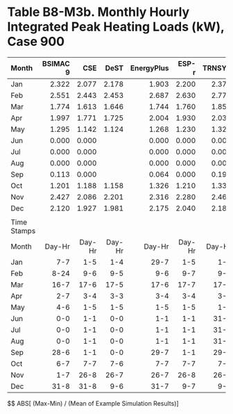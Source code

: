 # Table B8-M3b. Monthly Hourly Integrated Peak Heating Loads (kW), Case 900
| Month       | BSIMAC 9 |    CSE |   DeST | EnergyPlus |  ESP-r | TRNSYS |     |   Min |   Max |  Mean | Dev % $$ |     | MJWMagic | 
|:----------- | --------:| ------:| ------:| ----------:| ------:| ------:| ---:| -----:| -----:| -----:| --------:| ---:| --------:| 
| Jan         |    2.322 |  2.077 |  2.178 |      1.903 |  2.200 |  2.379 |     | 1.903 | 2.379 | 2.176 |     21.9 |     |    1.903 | 
| Feb         |    2.551 |  2.443 |  2.453 |      2.687 |  2.630 |  2.778 |     | 2.443 | 2.778 | 2.591 |     12.9 |     |    2.687 | 
| Mar         |    1.774 |  1.613 |  1.646 |      1.744 |  1.760 |  1.858 |     | 1.613 | 1.858 | 1.733 |     14.2 |     |    1.744 | 
| Apr         |    1.997 |  1.771 |  1.725 |      2.004 |  1.930 |  2.036 |     | 1.725 | 2.036 | 1.910 |     16.3 |     |    2.004 | 
| May         |    1.295 |  1.142 |  1.124 |      1.268 |  1.230 |  1.324 |     | 1.124 | 1.324 | 1.231 |     16.3 |     |    1.268 | 
| Jun         |    0.000 |  0.000 |        |      0.000 |  0.000 |  0.000 |     | 0.000 | 0.000 | 0.000 |        - |     |    0.000 | 
| Jul         |    0.000 |  0.000 |        |      0.000 |  0.000 |  0.000 |     | 0.000 | 0.000 | 0.000 |        - |     |    0.000 | 
| Aug         |    0.000 |  0.000 |        |      0.000 |  0.000 |  0.000 |     | 0.000 | 0.000 | 0.000 |        - |     |    0.000 | 
| Sep         |    0.113 |  0.000 |        |      0.064 |  0.000 |  0.194 |     | 0.000 | 0.194 | 0.074 |    261.6 |     |    0.064 | 
| Oct         |    1.201 |  1.188 |  1.158 |      1.326 |  1.210 |  1.331 |     | 1.158 | 1.331 | 1.236 |     14.0 |     |    1.326 | 
| Nov         |    2.427 |  2.086 |  2.201 |      2.316 |  2.280 |  2.463 |     | 2.086 | 2.463 | 2.296 |     16.4 |     |    2.316 | 
| Dec         |    2.120 |  1.927 |  1.981 |      2.175 |  2.040 |  2.180 |     | 1.927 | 2.180 | 2.070 |     12.2 |     |    2.175 | 
|             | 
| Time Stamps | 
| Month       |   Day-Hr | Day-Hr | Day-Hr |     Day-Hr | Day-Hr | Day-Hr |     |       |       |       |          |     |   Day-Hr | 
| Jan         |      7-7 |    1-5 |    1-4 |       29-7 |    1-5 |    1-5 |     |       |       |       |          |     |     29-7 | 
| Feb         |     8-24 |    9-6 |    9-5 |        9-6 |    9-7 |    9-7 |     |       |       |       |          |     |      9-6 | 
| Mar         |     16-7 |   17-6 |   17-5 |       17-6 |   17-7 |   17-6 |     |       |       |       |          |     |     17-6 | 
| Apr         |      2-7 |    3-4 |    3-3 |        3-4 |    3-4 |    3-4 |     |       |       |       |          |     |      3-4 | 
| May         |      4-6 |    1-5 |    1-5 |        1-5 |    1-5 |    1-5 |     |       |       |       |          |     |      1-5 | 
| Jun         |      0-0 |    1-1 |    0-0 |        1-1 |    1-1 |   31-0 |     |       |       |       |          |     |      1-1 | 
| Jul         |      0-0 |    1-1 |    0-0 |        1-1 |    1-1 |   31-0 |     |       |       |       |          |     |      1-1 | 
| Aug         |      0-0 |    1-1 |    0-0 |        1-1 |    1-1 |   31-0 |     |       |       |       |          |     |      1-1 | 
| Sep         |     28-6 |    1-1 |    0-0 |       29-7 |    1-1 |   29-7 |     |       |       |       |          |     |     29-7 | 
| Oct         |      6-7 |    7-7 |    7-6 |        7-7 |    7-7 |    7-7 |     |       |       |       |          |     |      7-7 | 
| Nov         |      1-7 |   26-8 |   26-7 |       26-7 |   26-8 |   26-8 |     |       |       |       |          |     |     26-7 | 
| Dec         |     31-8 |   31-8 |    9-6 |       31-7 |    9-7 |    9-7 |     |       |       |       |          |     |     31-7 | 

$$ ABS[ (Max-Min) / (Mean of Example Simulation Results)]


